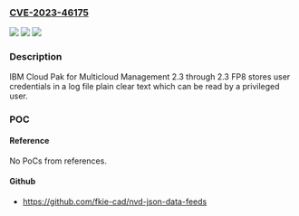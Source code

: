 ### [CVE-2023-46175](https://cve.mitre.org/cgi-bin/cvename.cgi?name=CVE-2023-46175)
![](https://img.shields.io/static/v1?label=Product&message=Cloud%20Pak%20for%20Multicloud%20Management&color=blue)
![](https://img.shields.io/static/v1?label=Version&message=2.3%3C%3D%202.3%20FP8%20&color=brighgreen)
![](https://img.shields.io/static/v1?label=Vulnerability&message=CWE-532%20Insertion%20of%20Sensitive%20Information%20into%20Log%20File&color=brighgreen)

### Description

IBM Cloud Pak for Multicloud Management 2.3 through 2.3 FP8 stores user credentials in a log file plain clear text which can be read by a privileged user.

### POC

#### Reference
No PoCs from references.

#### Github
- https://github.com/fkie-cad/nvd-json-data-feeds

